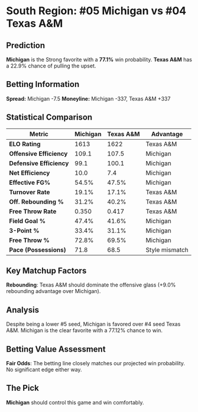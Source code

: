 # South Region: #05 Michigan vs #04 Texas A&M

## Prediction
**Michigan** is the Strong favorite with a **77.1%** win probability.
**Texas A&M** has a 22.9% chance of pulling the upset.

## Betting Information
**Spread:** Michigan -7.5
**Moneyline:** Michigan -337, Texas A&M +337

## Statistical Comparison

| Metric | Michigan | Texas A&M | Advantage |
|--------|-----------------|-----------------|----------|
| **ELO Rating** | 1613 | 1622 | Texas A&M |
| **Offensive Efficiency** | 109.1 | 107.5 | Michigan |
| **Defensive Efficiency** | 99.1 | 100.1 | Michigan |
| **Net Efficiency** | 10.0 | 7.4 | Michigan |
| **Effective FG%** | 54.5% | 47.5% | Michigan |
| **Turnover Rate** | 19.1% | 17.1% | Texas A&M |
| **Off. Rebounding %** | 31.2% | 40.2% | Texas A&M |
| **Free Throw Rate** | 0.350 | 0.417 | Texas A&M |
| **Field Goal %** | 47.4% | 41.6% | Michigan |
| **3-Point %** | 33.4% | 31.1% | Michigan |
| **Free Throw %** | 72.8% | 69.5% | Michigan |
| **Pace (Possessions)** | 71.8 | 68.5 | Style mismatch |

## Key Matchup Factors

**Rebounding**: Texas A&M should dominate the offensive glass (+9.0% rebounding advantage over Michigan).

## Analysis

Despite being a lower #5 seed, Michigan is favored over #4 seed Texas A&M. Michigan is the clear favorite with a 77.12% chance to win.

## Betting Value Assessment

**Fair Odds**: The betting line closely matches our projected win probability. No significant edge either way.

## The Pick

**Michigan** should control this game and win comfortably.

